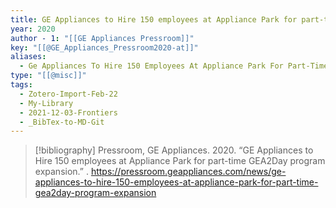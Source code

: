 ```yaml
---
title: GE Appliances to Hire 150 employees at Appliance Park for part-time GEA2Day program expansion
year: 2020
author - 1: "[[GE Appliances Pressroom]]"
key: "[[@GE_Appliances_Pressroom2020-at]]"
aliases:
  - Ge Appliances To Hire 150 Employees At Appliance Park For Part-Time Gea2day Program Expansion
type: "[[@misc]]"
tags:
  - Zotero-Import-Feb-22
  - My-Library
  - 2021-12-03-Frontiers
  - _BibTex-to-MD-Git
---
```


> [!bibliography]
> Pressroom, GE Appliances. 2020. “GE Appliances to Hire 150 employees at Appliance Park for part-time GEA2Day program expansion.” . https://pressroom.geappliances.com/news/ge-appliances-to-hire-150-employees-at-appliance-park-for-part-time-gea2day-program-expansion